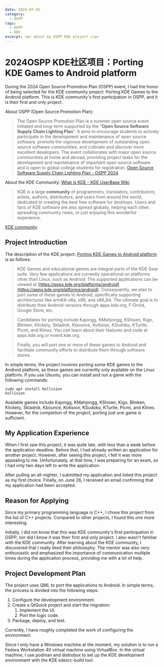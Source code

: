 ```yaml
---
date: 2024-07-03
category:
  - OSPP
tags:
  - OSPP
  - KDE
excerpt: <p> about my OSPP KDE project </p>
---
```



# 2024OSPP KDE社区项目：Porting KDE Games to Android platform

During the 2024 Open Source Promotion Plan (OSPP) event, I had the honor of being selected for the KDE community project: Porting KDE Games to the Android platform. This is KDE community's first participation in OSPP, and it is their first and only project.

About OSPP (Open Source Promotion Plan):

> The Open Source Promotion Plan is a summer open source event initiated and long-term supported by the "**Open Source Software Supply Chain Lighting Plan**". It aims to encourage students to actively participate in the development and maintenance of open source software, promote the vigorous development of outstanding open source software communities, and cultivate and discover more excellent developers. The event collaborates with major open source communities at home and abroad, providing project tasks for the development and maintenance of important open source software and is open to global college students for registration. [Open Source Software Supply Chain Lighting Plan - OSPP 2024](https://summer-ospp.ac.cn/?lang=en)

About the KDE Community: [What is KDE - KDE UserBase Wiki](https://userbase.kde.org/What_is_KDE/zh-cn)

> KDE is a large **community** of programmers, translators, contributors, artists, authors, distributors, and users from around the world, dedicated to creating the best free software for desktops. Users and fans of KDE software are also spread globally, helping each other, spreading community news, or just enjoying this wonderful experience.

[KDE community](https://kde.org/zh-cn/)

## Project Introduction

The description of the KDE project: [Porting KDE Games to Android platform](https://summer-ospp.ac.cn/org/prodetail/24b5c0531?list=org&navpage=org) is as follows:

> KDE Games and educational games are integral parts of the KDE Gear suite. Very few applications are currently operational on platforms other than Linux, such as Android. The supported applications can be viewed at [https://apps.kde.org/platforms/android](https://apps.kde.org/platforms/android). Consequently, we plan to port some of these games to Android, specifically supporting architectures like arm64-v8a, x86, and x86_64. The ultimate goal is to distribute their Android versions through apps.kde.org, F-Droid, Google Store, etc.
> 
> Candidates for porting include Kajongg, KMahjongg, KShisen, Kigo, Blinken, Klickety, Skladnik, Kbounce, Kollision, KSudoku, KTurtle, Picmi, and Klines. You can learn about their features and code at apps.kde.org or invent.kde.org.
> 
> Finally, you will port one or more of these games to Android and facilitate community efforts to distribute them through software stores.

In simple terms, the project involves porting some KDE games to the Android platform, as these games are currently only available on the Linux platform. If you use Ubuntu, you can install and run a game with the following commands:

```shell
sudo apt install Kollision
kollision
```


Available games include Kajongg, KMahjongg, KShisen, Kigo, Blinken, Klickety, Skladnik, Kbounce, Kollision, KSudoku, KTurtle, Picmi, and Klines. However, for the completion of the project, porting just one game is sufficient.

## My Application Experience

When I first saw this project, it was quite late, with less than a week before the application deadline. Before that, I had already written an application for another project. However, after seeing this project, I felt it was more appealing to me. Unfortunately, at that time, I was preparing for an exam, so I had only two days left to write the application.

After pulling an all-nighter, I submitted my application and listed this project as my first choice. Finally, on June 26, I received an email confirming that my application had been accepted.

## Reason for Applying

Since my primary programming language is C++, I chose this project from the list of C++ projects. Compared to other projects, I found this one more interesting.

Initially, I did not know that this was KDE community's first participation in OSPP, nor did I know it was their first and only project. I also wasn't familiar with the KDE community. After learning about the KDE community, I discovered that I really liked their philosophy. The mentor was also very enthusiastic and emphasized the importance of communication multiple times during the application process, providing me with a lot of help.

## Project Development Plan

The project uses QML to port the applications to Android. In simple terms, the process is divided into the following steps:

1. Configure the development environment.
2. Create a QtQuick project and start the migration:
    1. Implement the UI.
    2. Port the logic code.
3. Package, deploy, and test.

Currently, I have roughly completed the work of configuring the environment.

Since I only have a Windows machine at the moment, my solution is to run a Fedora Workstation 40 virtual machine using VirtualBox. In the virtual machine, I use podman and distrobox to set up the KDE development environment with the KDE kdesrc-build tool.